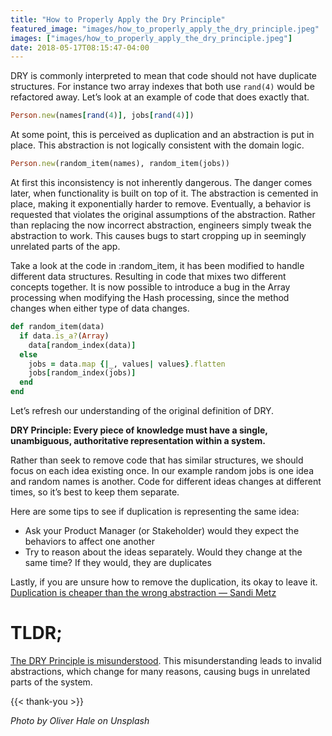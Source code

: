 ```yaml
---
title: "How to Properly Apply the Dry Principle"
featured_image: "images/how_to_properly_apply_the_dry_principle.jpeg"
images: ["images/how_to_properly_apply_the_dry_principle.jpeg"]
date: 2018-05-17T08:15:47-04:00
---
```


DRY is commonly interpreted to mean that code should not have duplicate structures. For instance two array indexes that both use `rand(4)` would be refactored away. Let’s look at an example of code that does exactly that.

```ruby
Person.new(names[rand(4)], jobs[rand(4)])
```

At some point, this is perceived as duplication and an abstraction is put in place. This abstraction is not logically consistent with the domain logic.

```ruby
Person.new(random_item(names), random_item(jobs))
```

At first this inconsistency is not inherently dangerous. The danger comes later, when functionality is built on top of it. The abstraction is cemented in place, making it exponentially harder to remove. Eventually, a behavior is requested that violates the original assumptions of the abstraction. Rather than replacing the now incorrect abstraction, engineers simply tweak the abstraction to work. This causes bugs to start cropping up in seemingly unrelated parts of the app.

Take a look at the code in :random_item, it has been modified to handle different data structures. Resulting in code that mixes two different concepts together. It is now possible to introduce a bug in the Array processing when modifying the Hash processing, since the method changes when either type of data changes.

```ruby
def random_item(data)
  if data.is_a?(Array)
    data[random_index(data)]
  else 
    jobs = data.map {|_, values| values}.flatten
    jobs[random_index(jobs)]
  end
end
```

Let’s refresh our understanding of the original definition of DRY.

**DRY Principle: Every piece of knowledge must have a single, unambiguous, authoritative representation within a system.**

Rather than seek to remove code that has similar structures, we should focus on each idea existing once. In our example random jobs is one idea and random names is another. Code for different ideas changes at different times, so it’s best to keep them separate.

Here are some tips to see if duplication is representing the same idea:

- Ask your Product Manager (or Stakeholder) would they expect the behaviors to affect one another
- Try to reason about the ideas separately. Would they change at the same time? If they would, they are duplicates

Lastly, if you are unsure how to remove the duplication, its okay to leave it. [Duplication is cheaper than the wrong abstraction — Sandi Metz](https://www.sandimetz.com/blog/2016/1/20/the-wrong-abstraction)

# TLDR;
[The DRY Principle is misunderstood](/posts/dont-repeat-yourself-is-misunderstood/). This misunderstanding leads to invalid abstractions, which change for many reasons, causing bugs in unrelated parts of the system.

{{< thank-you >}}

*Photo by Oliver Hale on Unsplash*